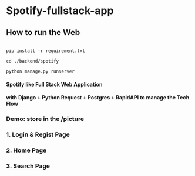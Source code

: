 # Spotify-fullstack-app

## How to run the Web
```

pip install -r requirement.txt

cd ./backend/spotify

python manage.py runserver
```

#### Spotify like Full Stack Web Application

#### with Django + Python Request + Postgres + RapidAPI to manage the Tech Flow

### Demo: store in the /picture

### 1. Login & Regist Page
### 2. Home Page
### 3. Search Page